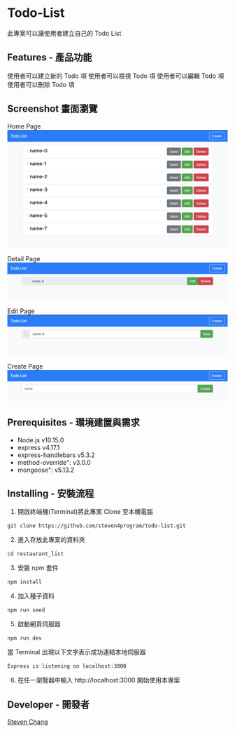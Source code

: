# Todo-List

此專案可以讓使用者建立自己的 Todo List

## Features - 產品功能

使用者可以建立新的 Todo 項
使用者可以檢視 Todo 項
使用者可以編輯 Todo 項
使用者可以刪除 Todo 項

## Screenshot 畫面瀏覽

Home Page
![image](https://github.com/steven4program/todo-list/blob/master/screenshot/todo-list.png?raw=true)

Detail Page
![image](https://github.com/steven4program/todo-list/blob/master/screenshot/detail.png?raw=true)

Edit Page
![image](https://github.com/steven4program/todo-list/blob/master/screenshot/edit.png?raw=true)

Create Page
![image](https://github.com/steven4program/todo-list/blob/master/screenshot/create.png?raw=true)

## Prerequisites - 環境建置與需求

- Node.js v10.15.0
- express v4.17.1
- express-handlebars v5.3.2
- method-override": v3.0.0
- mongoose": v5.13.2

## Installing - 安裝流程

1. 開啟終端機(Terminal)將此專案 Clone 至本機電腦

```
git clone https://github.com/steven4program/todo-list.git
```

2. 進入存放此專案的資料夾

```
cd restaurant_list
```

3. 安裝 npm 套件

```
npm install
```

4. 加入種子資料

```
npm run seed
```

5. 啟動網頁伺服器

```
npm run dev
```

當 Terminal 出現以下文字表示成功連結本地伺服器

```
Express is listening on localhost:3000
```

6. 在任一瀏覽器中輸入 http://localhost:3000 開始使用本專案

## Developer - 開發者

[Steven Chang](https://github.com/steven4program)

